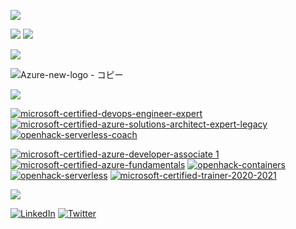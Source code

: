 


![](https://github-profile-summary-cards.vercel.app/api/cards/profile-details?username=l0x3el&theme=github)

![](https://github-profile-summary-cards.vercel.app/api/cards/stats?username=l0x3el&theme=github)
![](https://github-profile-summary-cards.vercel.app/api/cards/most-commit-language?username=l0x3el&theme=github)

<!--
![Quote](https://github-readme-quotes.herokuapp.com/quote?quoteCategory=programming)
-->


![](https://img.shields.io/badge/Like-%20-blue)

![Azure-new-logo - コピー](https://user-images.githubusercontent.com/43780179/132536678-d8318920-613c-4470-adab-4f93465aaa00.png)



![](https://img.shields.io/badge/Bages-%20-blue)

[![microsoft-certified-devops-engineer-expert](https://user-images.githubusercontent.com/43780179/132524976-e05fb909-e015-43f7-8f0c-5cc08f1a9511.png)](https://www.credly.com/badges/7e1aa0c3-685c-4ca4-981d-679675a5e2dc/public_url)
[![microsoft-certified-azure-solutions-architect-expert-legacy](https://user-images.githubusercontent.com/43780179/132529967-0c8c8f78-6651-4212-9c7e-3a8665b33669.png)](https://www.credly.com/badges/634de248-3f5b-425d-be55-e992e21dedde/public_url)
[![openhack-serverless-coach](https://user-images.githubusercontent.com/43780179/132527328-5d07735f-e71d-4ab3-b2d2-f6532c9a8910.png)](https://www.credly.com/badges/adbdb869-655d-4922-94a9-d53596df3f48/public_url)


[![microsoft-certified-azure-developer-associate 1](https://user-images.githubusercontent.com/43780179/132524429-df003fd2-1d83-4d64-bed8-8658ab484827.png) ](https://www.credly.com/badges/9452fadc-9ea5-448a-ae16-0178cccff500/public_url)
[![microsoft-certified-azure-fundamentals](https://user-images.githubusercontent.com/43780179/132530086-6cc41d95-5a87-4455-8d39-b082deb7f079.png)](https://www.credly.com/badges/30104110-ea48-47d9-ab04-7130ae66c31e/public_url)
[![openhack-containers](https://user-images.githubusercontent.com/43780179/132529688-d81de309-567d-40d0-83e4-da6e9d66d3c3.png)](https://www.credly.com/badges/947876ff-3385-4553-9183-b8f280578ba4/public_url)
[![openhack-serverless](https://user-images.githubusercontent.com/43780179/132529548-f4e46580-6a70-4edd-ab91-0fab6350d687.png)](https://www.credly.com/badges/6240bcea-41fd-415c-983b-066d79e4ffa7/public_url)
[![microsoft-certified-trainer-2020-2021](https://user-images.githubusercontent.com/43780179/132530205-9798f3a9-1cf4-4457-90b9-74f12198b4b8.png)](https://www.credly.com/badges/f8d92e7d-49fd-45e4-a4a5-fc779582e554/public_url)



![](https://img.shields.io/badge/How%20to%20reach%20me%20-%20-blue)

[![LinkedIn](https://img.shields.io/badge/-l0x3el-blue?style=flat-square&logo=Linkedin&logoColor=white&link=https://www.linkedin.com/in/l0x3el/)](https://www.linkedin.com/in/l0x3el/)
[![Twitter](https://img.shields.io/twitter/url/https/twitter.com/cloudposse.svg?style=social&label=l0x3el)](https://twitter.com/l0x3el)




